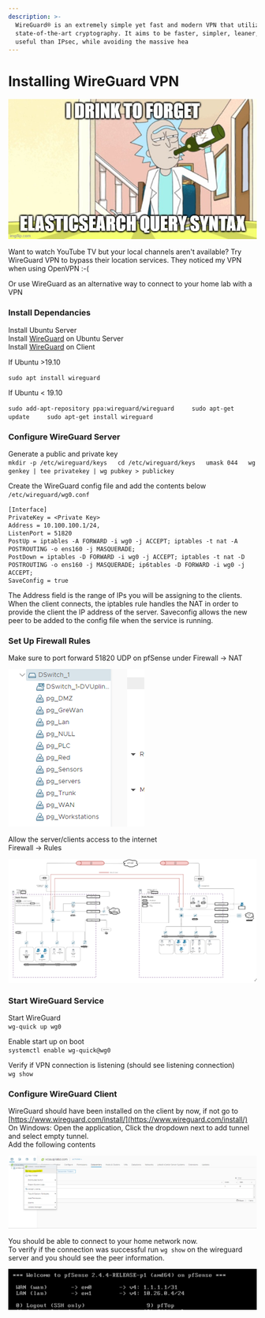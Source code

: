```yaml
---
description: >-
  WireGuard® is an extremely simple yet fast and modern VPN that utilizes
  state-of-the-art cryptography. It aims to be faster, simpler, leaner, and more
  useful than IPsec, while avoiding the massive hea
---
```


# Installing WireGuard VPN

![](../.gitbook/assets/image%20%2862%29.png)

Want to watch YouTube TV but your local channels aren't available? Try WireGuard VPN to bypass their location services. They noticed my VPN when using OpenVPN :-\(

Or use WireGuard as an alternative way to connect to your home lab with a VPN

### Install Dependancies

Install Ubuntu Server  
Install [WireGuard](https://www.wireguard.com/install/) on Ubuntu Server   
Install [WireGuard](https://www.wireguard.com/install/) on Client

If Ubuntu &gt;19.10

`sudo apt install wireguard`

If Ubuntu &lt; 19.10

`sudo add-apt-repository ppa:wireguard/wireguard    
sudo apt-get update    
sudo apt-get install wireguard`

### Configure WireGuard Server

Generate a public and private key  
`mkdir -p /etc/wireguard/keys  
cd /etc/wireguard/keys  
umask 044  
wg genkey | tee privatekey | wg pubkey > publickey`  
  
Create the WireGuard config file and add the contents below  
`/etc/wireguard/wg0.conf`

```text
[Interface]
PrivateKey = <Private Key>
Address = 10.100.100.1/24, 
ListenPort = 51820
PostUp = iptables -A FORWARD -i wg0 -j ACCEPT; iptables -t nat -A POSTROUTING -o ens160 -j MASQUERADE; 
PostDown = iptables -D FORWARD -i wg0 -j ACCEPT; iptables -t nat -D POSTROUTING -o ens160 -j MASQUERADE; ip6tables -D FORWARD -i wg0 -j ACCEPT; 
SaveConfig = true
```

The Address field is the range of IPs you will be assigning to the clients. When the client connects, the iptables rule handles the NAT in order to provide the client the IP address of the server. Saveconfig allows the new peer to be added to the config file when the service is running.   


### Set Up Firewall Rules

Make sure to port forward 51820 UDP on pfSense under Firewall -&gt; NAT 

![](../.gitbook/assets/image%20%2883%29.png)

Allow the server/clients access to the internet  
Firewall -&gt; Rules

![](../.gitbook/assets/image%20%289%29.png)

### Start WireGuard Service

Start WireGuard  
`wg-quick up wg0`  
  
Enable start up on boot  
`systemctl enable wg-quick@wg0`  
  
Verify if VPN connection is listening \(should see listening connection\)  
`wg show`

### Configure WireGuard Client

WireGuard should have been installed on the client by now, if not go to [https://www.wireguard.com/install/](https://www.wireguard.com/install/)  
On Windows: Open the application, Click the dropdown next to add tunnel and select empty tunnel.   
Add the following contents  


![](../.gitbook/assets/image%20%2869%29.png)

You should be able to connect to your home network now.   
To verify if the connection was successful run `wg show` on the wireguard server and you should see the peer information.   


![](../.gitbook/assets/image%20%2864%29.png)

